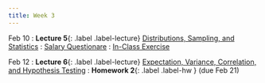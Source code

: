 ```yaml
---
title: Week 3
---
```


Feb 10
: **Lecture 5**{: .label .label-lecture} [Distributions, Sampling, and Statistics](https://docs.google.com/presentation/d/1trD8iPXf4GmlHyox4HyOo8meqXFgnJ4DPcvEA4NRMEs/edit?usp=sharing)
	: [Salary Questionare](https://docs.google.com/forms/d/e/1FAIpQLScGl6CMjzpbX3tozaLzqdSP3ihDAguCKFI-dYshfKoQKbg9Dw/viewform?usp=sharing) 
	: [In-Class Exercise](https://colab.research.google.com/drive/1ldmjEpiVs-hofzTkceAsezXCViQT6S33?usp=sharing)

Feb 12
: **Lecture 6**{: .label .label-lecture} [Expectation, Variance, Correlation, and Hypothesis Testing]()
: **Homework 2**{: .label .label-hw } (due Feb 21)

<!-- Feb 7
: **Homework 1 Due**{: .label .label-deadline } 
: **Grad Book Reading**{: .label .label-deadline } [Make selection and notify instructor](gradproject#modern-book-and-research-papers-on-machine-learning)    -->